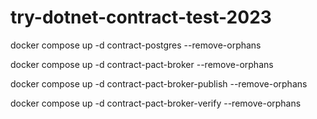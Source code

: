 # try-dotnet-contract-test-2023


docker compose up -d contract-postgres --remove-orphans

docker compose up -d contract-pact-broker --remove-orphans

docker compose up -d contract-pact-broker-publish --remove-orphans

docker compose up -d contract-pact-broker-verify --remove-orphans